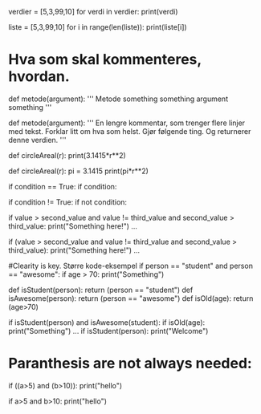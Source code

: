 verdier = [5,3,99,10]
for verdi in verdier:
    print(verdi)

liste = [5,3,99,10]
for i in range(len(liste)):
    print(liste[i])


# Hva som skal kommenteres, hvordan.
def metode(argument):
    ''' Metode something something argument something '''

def metode(argument):
    '''
    En lengre kommentar, som trenger flere linjer
    med tekst. Forklar litt om hva som helst. Gjør
    følgende ting. Og returnerer denne verdien.
    '''

def circleAreal(r):
    print(3.1415*r**2)

def circleAreal(r):
    pi = 3.1415
    print(pi*r**2)


if condition == True:
if condition:

if condition != True:
if not condition:


if value > second_value and value != third_value and second_value > third_value:
    print("Something here!")
    ...

if (value > second_value and
    value != third_value and
    second_value > third_value):
    print("Something here!")
    ...



#Clearity is key. Større kode-eksempel
if person == "student" and person == "awesome":
    if age > 70:
        print("Something")


def isStudent(person): return (person == "student")
def isAwesome(person): return (person == "awesome")
def isOld(age): return (age>70)

if isStudent(person) and isAwesome(student):
    if isOld(age):
        print("Something")
...
if isStudent(person): print("Welcome")


# Paranthesis are not always needed:
if ((a>5) and (b>10)):
    print("hello")

if a>5 and b>10:
    print("hello")


